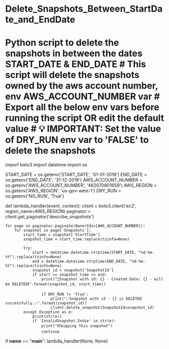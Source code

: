 # Delete_Snapshots_Between_StartDate_and_EndDate
# Python script to delete the snapshots in between the dates START_DATE &amp; END_DATE # This script will delete the snapshots owned by the aws account number, env AWS_ACCOUNT_NUMBER var # Export all the below env vars before running the script OR edit the default value # 💡 IMPORTANT: Set the value of DRY_RUN env var to 'FALSE' to delete the snapshots



import boto3
import datetime
import os

START_DATE = os.getenv('START_DATE', '01-01-2018')
END_DATE = os.getenv('END_DATE', '31-12-2019')
AWS_ACCOUNT_NUMBER = os.getenv('AWS_ACCOUNT_NUMBER', '462070801659')
AWS_REGION = os.getenv('AWS_REGION', 'us-gov-west-1')
DRY_RUN = os.getenv('NO_RUN', 'True')


def lambda_handler(event, context):
    client = boto3.client('ec2', region_name=AWS_REGION)
    paginator = client.get_paginator('describe_snapshots')

    for page in paginator.paginate(OwnerIds=[AWS_ACCOUNT_NUMBER]):
        for snapshot in page['Snapshots']:
            start_time = snapshot['StartTime']
            snapshot_time = start_time.replace(tzinfo=None)

            try:
                start = datetime.datetime.strptime(START_DATE, "%d-%m-%Y").replace(tzinfo=None)
                end = datetime.datetime.strptime(END_DATE, "%d-%m-%Y").replace(tzinfo=None)
                snapshot_id = snapshot['SnapshotId']
                if start <= snapshot_time <= end:
                    print("🚨Snapshot with id: {} - Created Date: {} - will be DELETED❗️".format(snapshot_id, start_time))

                    if DRY_RUN != 'True':
                        print("✅Snapshot with id : {} is DELETED successfully.💡".format(snapshot_id))
                        client.delete_snapshot(SnapshotId=snapshot_id)
            except Exception as e:
                print(str(e))
                if 'InvalidSnapshot.InUse' in str(e):
                    print("❗Skipping this snapshot")
                    continue


if __name__ == "__main__":
    lambda_handler(None, None)
